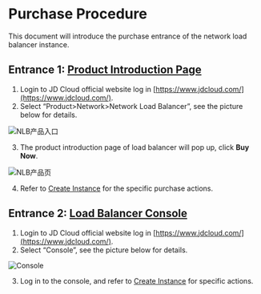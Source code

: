 # Purchase Procedure

This document will introduce the purchase entrance of the network load balancer instance.

## Entrance 1: [Product Introduction Page](https://www.jdcloud.com/en/products/load-balancer)
1. Login to JD Cloud official website log in [https://www.jdcloud.com/](https://www.jdcloud.com/).
2. Select “Product>Network>Network Load Balancer”, see the picture below for details.

 ![NLB产品入口](../../../../image/Networking/NLB/NLB-Menu.png)

3. The product introduction page of load balancer will pop up, click **Buy Now**.

![NLB产品页](../../../../image/Networking/NLB/NLB-ProductEntrance.png)

4. Refer to [Create Instance](../Getting-Started/Create-Instance.md) for the specific purchase actions.

## Entrance 2: [Load Balancer Console](https://cns-console.jdcloud.com/host/loadBalance/list)

1. Login to JD Cloud official website log in [https://www.jdcloud.com/](https://www.jdcloud.com/).
2. Select “Console”, see the picture below for details.

![Console](../../../../image/Networking/NLB/console-buy.png)

3. Log in to the console, and refer to
[Create Instance](../Getting-Started/Create-Instance.md) for specific actions.
